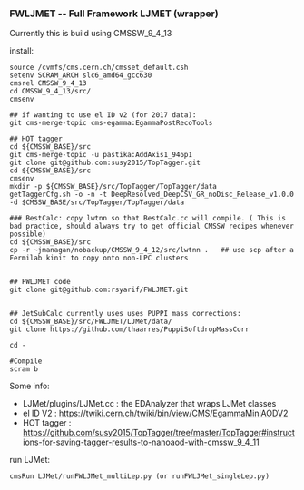 ### FWLJMET -- Full Framework LJMET (wrapper)

Currently this is build using CMSSW_9_4_13

install:

	source /cvmfs/cms.cern.ch/cmsset_default.csh
	setenv SCRAM_ARCH slc6_amd64_gcc630
	cmsrel CMSSW_9_4_13
	cd CMSSW_9_4_13/src/
	cmsenv

	## if wanting to use el ID v2 (for 2017 data):
	git cms-merge-topic cms-egamma:EgammaPostRecoTools

	## HOT tagger
	cd ${CMSSW_BASE}/src
	git cms-merge-topic -u pastika:AddAxis1_946p1
	git clone git@github.com:susy2015/TopTagger.git
	cd ${CMSSW_BASE}/src
	cmsenv
	mkdir -p ${CMSSW_BASE}/src/TopTagger/TopTagger/data
	getTaggerCfg.sh -o -n -t DeepResolved_DeepCSV_GR_noDisc_Release_v1.0.0 -d $CMSSW_BASE/src/TopTagger/TopTagger/data

	### BestCalc: copy lwtnn so that BestCalc.cc will compile. ( This is bad practice, should always try to get official CMSSW recipes whenever possible)
	cd ${CMSSW_BASE}/src
	cp -r ~jmanagan/nobackup/CMSSW_9_4_12/src/lwtnn .   ## use scp after a Fermilab kinit to copy onto non-LPC clusters


	## FWLJMET code
	git clone git@github.com:rsyarif/FWLJMET.git


	## JetSubCalc currently uses uses PUPPI mass corrections:
	cd ${CMSSW_BASE}/src/FWLJMET/LJMet/data/
	git clone https://github.com/thaarres/PuppiSoftdropMassCorr

	cd -

	#Compile
	scram b

Some info:

- LJMet/plugins/LJMet.cc : the EDAnalyzer that wraps LJMet classes
- el ID V2 : https://twiki.cern.ch/twiki/bin/view/CMS/EgammaMiniAODV2
- HOT tagger : https://github.com/susy2015/TopTagger/tree/master/TopTagger#instructions-for-saving-tagger-results-to-nanoaod-with-cmssw_9_4_11

run LJMet:

    cmsRun LJMet/runFWLJMet_multiLep.py (or runFWLJMet_singleLep.py)
